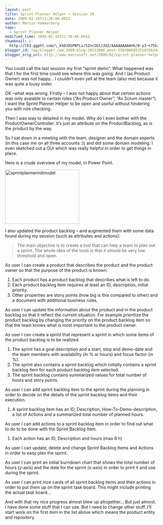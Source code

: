 ```yaml
---
layout: post
title: Sprint Planner Helper – Session 10
date: 2009-02-16T21:38:00.001Z
author: Marcus Hammarberg
tags:
  - Sprint Planner Helper
modified_time: 2009-02-16T21:38:46.665Z
thumbnail: >-
  http://lh3.ggpht.com/\_kkDJOSPNTLs/SZnc5EtJJUI/AAAAAAAAAhk/0-y3-n75kzI/s72-c/sprintplannerinitmodel_thumb%5B4%5D.jpg?imgmax=800
blogger_id: tag:blogger.com,1999:blog-36533086.post-5583006853510556248
blogger_orig_url: http://www.marcusoft.net/2009/02/sprint-planner-helper-session-10.html
---
```



You could call the last session my first “sprint demo”. What happened
was that I for the first time could see where this was going. And I (as
Product Owner) was not happy… I couldn’t even yell at the team (also me)
because it was quite a lousy order.

OK –what was wrong. Firstly – I was not happy about that certain actions
was only avaiable to certain roles (“As Product Owner”, “As Scrum
master”). I want the Sprint Planner Helper to be open and useful without
hindering you with role checking.

Then I was way to detailed in my model. Why do I even bother with the
ProductOwnerController. It’s just an attribute on the ProductBacklog, as
is the product by the way.

So I sat down in a meeting with the team, designer and the domain
experts (in this case me on all three accounts :)) and did some domain
modeling. I even sketched out a GUI which was really helpful in order to
get things in place.

Here is a crude overview of my model, in Power Point.

[<img
src="http://lh3.ggpht.com/_kkDJOSPNTLs/SZnc5EtJJUI/AAAAAAAAAhk/0-y3-n75kzI/sprintplannerinitmodel_thumb%5B4%5D.jpg?imgmax=800"
title="sprintplannerinitmodel"
style="border-right: 0px; border-top: 0px; display: inline; border-left: 0px; border-bottom: 0px"
data-border="0" width="244" height="179" alt="sprintplannerinitmodel" />](http://lh5.ggpht.com/_kkDJOSPNTLs/SZnc4jWhBzI/AAAAAAAAAhg/KUx5XFVwyLM/s1600-h/sprintplannerinitmodel%5B3%5D.jpg)

I also updated the product backlog – and augmented them with some data
found during my session (such as attributes and actions):

> The main objective is to create a tool that can help a team to plan
> out a sprint. The whole idea of the tools
> is that it should be very low threshold and open.

As user I can create a product that describes the product and the
product owner so that the purpose of the product is known.

1. Each product has a product backlog that describes what is left to
    do.
2. Each product backlog item requires at least an ID, description,
    initial priority.
3. Other properties are story points (how big is this compared to
    other) and a document with additional business rules.

As user I can update the information about the product and in the
product backlog so that it reflect the current situation. For example
prioritize the product backlog by changing the priority on the product
backlog item so that the team knows what is most important to the
product owner.

As user I can create a sprint that represent a sprint in which some
items of the product backlog is to be realized.

1. The sprint has a goal description and a start, stop and demo-date
    and the team members with availability (in % or hours) and focus
    factor (in %).
2. The sprint also contains a sprint backlog which initially contains a
    sprint backlog item for each product backlog item selected.
3. The sprint backlog contains summarized values for total number of
    hours and story points.

As user I can add sprint backlog item to the sprint during the planning
in order to decide on the details of the sprint backlog items and their
execution.

1. A sprint backlog item has an ID, Description,
    How-To-Demo-description, a list of Actions and a summarized total
    number of planned hours.

As user I can add actions to a sprint backlog item in order to find out
what to do to be done with the Sprint Backlog Item.

1. Each action has an ID, Description and hours (max 8 h)

As user I can update, delete and change Sprint Backlog Items and Actions
in order to easy plan the sprint.

As user I can print an initial burndown chart that shows the total
number of hours (y-axis) and the date for the sprint (x-axis) in order
to print it and use during the sprint.

As user I can print nice cards of all sprint backlog items and their
actions in order to put them up on the sprint task board. This might
include printing the actual task board...

And with that my nice progress almost blew up altogether… But just
almost. I have done some stuff that I can use. But I need to change
other stuff. I’ll start work on the first item in the list above which
means the product entity and repository.
